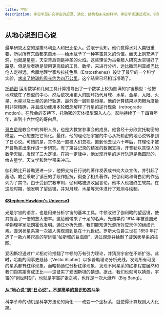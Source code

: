 ```yaml
---
title: 宇宙
description: 宇宙学是研究宇宙的起源、演化、结构和未来的科学。宇宙学家通过观测、实验和理论研究来探索宇宙的奥秘。
---
```


## 从地心说到日心说

最早研究太空的是撒马利亚人和巴比伦人。受限于认知，他们觉得水对人类很重要，所以所有东西都来自水——给水赋予了一种宇宙意义的价值。而天上则充满了洞，也就是星星，天空背后则是神圣的火焰。这些理论为古希腊人研究太空铺好了路基，但是后者确是使用更高级的工具，数学，来进行分析，远比撒玛利亚或巴比伦人走得远。希腊地理学家埃拉托色尼（Eratosthenes）设计了最早的一个科学实验，[求出了地球的周长约为四万公里](/maps/_person/eratosthenes.html#%E6%B1%82%E8%A7%A3%E5%9C%B0%E7%90%83%E5%91%A8%E9%95%BF)。这个结果已经相当准确了。

[托勒密](/maps/_person/claudius-ptolemaeus) 运用数学和几何工具计算推导出了一个数学上较为圆满的宇宙模型：他把地球放在了模型的中心，然后依次用更大的圆环指代月球、水星、金星、太阳、火星、木星以及土星的运行轨道，最外面一层则是恒星。他的计算结果以肉眼为度量时非常精确，并且成功使用本轮概念解释了行星的逆行现象（retrograde motion）。在教会的支持下，托勒密的天体模型深入人心，影响持续了一千四百年年，直到十六世纪的哥白尼。

[哥白尼](/maps/_person/mikolaj-kopernik.html#日心说)是教会中的神职人员，也是大教堂参事会的成员。他曾经十分欣赏托勒密的模型，一心想要把它简化。最终，他的理论把宇宙的中心从托勒密的地心说转移到了日心说。可惜的是，其作品一直被人们忽视。直到他去世六十年后，其理论才被开普勒拿出来作进一步研究。有了第谷记录的精准的数据支持，开普勒以其惊人的数学天赋，发现了三大定律。在第一定律中，他发现行星的运行轨道是椭圆形的，给占星学、天文学和哲学带来冲击。

伽利略比开普勒更进一步，他把支持日行说的著作发表成书向大众宣传，并引起了轰动。教会采取了镇压的手段作抵抗，彻查了相关著作，把伽利略和哥白尼的作品列为了禁书。由于受到宗教审判，伽利略被迫收回言论，他本人也被终生软禁。在这段时期，他发明了望远镜，并对月球、木星等天体进行了观测与绘制。

#### [《Stephen Hawking's Universe》](https://movie.douban.com/subject/1422176/)

光是宇宙的语言，也是用来分析宇宙的基本工具。牛顿改进了伽利略的望远镜，使其提高了一倍的放大倍率。这给他带来了十足的名声。光谱学约 1814 年被德国光学物理学家法朗霍伐发明。通过分析光谱，我们能知道光源所对应天体的组成元素。漩涡状星系第一次被人类观测到是在十九世纪。罗斯大伯爵三世在 1850 年打造了一款六英尺高的望远镜“帕斯城的巨海兽”，通过观测并绘制了漩涡状星系的插图。

爱因斯坦通过广义相对论推翻了牛顿的万有引力理论，并猜测宇宙在不断扩张。此时，哈勃的同事史聂赫（Vesto Slipher）以多普勒理论分析光线，发现所有可见的星系都有红移现象。而哈勃通过分析红移现象，发现不同星系的红移程度居然和我们距其距离成正比——这证实了爱因斯坦的猜想。据此，我们也就可以猜测，宇宙的“创世时刻”，也就是宇宙扩张之初，也许是一次大爆炸（Big Bang）。

<!-- E02 现代宇宙学 8 分
2，威尔逊天文台
3，宇宙常数
4，勒梅特
9，哈勃
17，霍伊尔
20，超新星
27，David Wilkinson
30.40，Robert Wilson
37.40，霍金求学
40.30，Roger Penrose
42，霍金奇点论
43.40，George Smoot

E03 物质 8 分
1，物质的起源
3，炼金术
9，门捷列夫
16.30，居里夫人
24，卢瑟福
27，爱因斯坦
29，实验
37.30，Paul Dirac
42，宇宙射线
44.50，Carl Anderson
50，万物的形成

E04 暗物质 7 分
4，Vera Rubin
9，Christopher Stubbs
17，Carlos Frenk
23，Yves Declais
35，Neil Spooner
42，宇宙的结局（当时没发现暗能量）
43.30，Sandra Faber

E05 黑洞 7 分
2，Seth Shostak
4，Alex Filippenko
13，John Wheeler
21，Richard White
29，Roger Penrose
33.30，Yakov Zeldovich
37.30，寻找黑洞
47，黑洞辐射

E06 其他理论 7 分
2，量子力学
10.10，Alan Guth
11.40，Andrei Linde
23，虚时间论
25.30，Lee Smolin
34.40，超弦
42，Edward Witten
48.30，Neil Turok

其他出场人物：Robert Jastrow，Spiros Cotsakis，Maria Papathanassiou，Michael Sharratt，Julian Barbour，Francisco Diego，Fay Dowker，Gregory Benford，Sallie Balliunas，Michael Heller，Dennis Sciama，Chris Halls，Marcelo Gleiser，Cherry Cilchrist，Eugene Babaev，Montague Cohen，Fred Niell，Andria Erzberger，Priya Natarajan，Daniel Holz，Sidney Coleman，加来道雄 -->

#### [从“地心说”到“日心说”，不是简单的意识形态斗争](https://www.bilibili.com/video/BV1N44y1m7we)

科学革命的动机是科学方法论的简化——改变一个坐标系，就使得计算规则大大化简。
